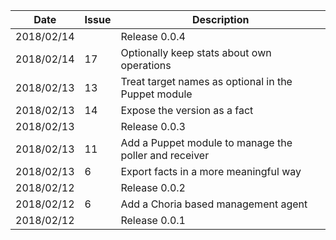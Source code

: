 |Date      |Issue |Description                                                                                              |
|----------|------|---------------------------------------------------------------------------------------------------------|
|2018/02/14|      |Release 0.0.4                                                                                            |
|2018/02/14|17    |Optionally keep stats about own operations                                                               |
|2018/02/13|13    |Treat target names as optional in the Puppet module                                                      |
|2018/02/13|14    |Expose the version as a fact                                                                             |
|2018/02/13|      |Release 0.0.3                                                                                            |
|2018/02/13|11    |Add a Puppet module to manage the poller and receiver                                                    |
|2018/02/13|6     |Export facts in a more meaningful way                                                                    |
|2018/02/12|      |Release 0.0.2                                                                                            |
|2018/02/12|6     |Add a Choria based management agent                                                                      |
|2018/02/12|      |Release 0.0.1                                                                                            |
